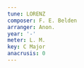 ```yaml
---
tune: LORENZ
composer: F. E. Belden
arranger: Anon.
year: '-'
meter: L. M.
key: C Major
anacrusis: 0
---
```


